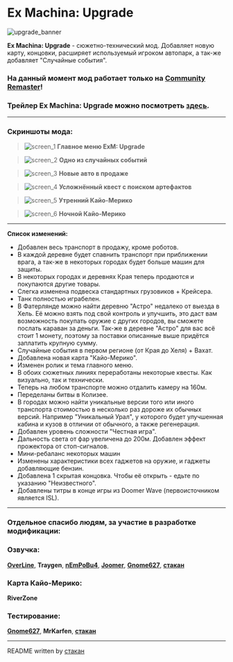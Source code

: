 # Ex Machina: Upgrade

![upgrade_banner](https://github.com/ksh1vn/Upgrade_README_preview/assets/60093741/7cae41ea-4264-4e07-b523-9d088e1cd31b)

**Ex Machina: Upgrade** - сюжетно-технический мод. Добавляет новую карту, концовки, расширяет используемый игроком автопарк, а так-же добавляет "Случайные события".

### На данный момент мод работает только на [Community Remaster](https://github.com/DeusExMachinaTeam/EM-CommunityPatch)!

### Трейлер **Ex Machina: Upgrade** можно посмотреть **[здесь](https://youtu.be/hKthXKB6Ysg)**.

-----------------------------------------------------------------------------------------------

### Скриншоты мода:

> ![screen_1](https://github.com/ksh1vn/Upgrade_README_preview/assets/60093741/984c0c3d-34bd-48da-ba8b-efe06139074a)
**Главное меню ExM: Upgrade**

> ![screen_2](https://github.com/ksh1vn/Upgrade_README_preview/assets/60093741/998a4bdc-dc62-4ba0-869e-c85cfe232f98)
**Одно из случайных событий**

> ![screen_3](https://github.com/ksh1vn/Upgrade_README_preview/assets/60093741/0896b9bd-268a-44f1-9781-d44d430d199a)
**Новые авто в продаже**

> ![screen_4](https://github.com/ksh1vn/Upgrade_README_preview/assets/60093741/d0b3275e-fe24-4d91-8d00-65eea701bfb4)
**Усложнённый квест с поиском артефактов**

> ![screen_5](https://github.com/ksh1vn/Upgrade_README_preview/assets/60093741/a3adb91b-817b-4a07-a04a-11fe22ece109)
**Утренний Кайо-Мерико**

> ![screen_6](https://github.com/ksh1vn/Upgrade_README_preview/assets/60093741/cedf7634-470d-47e5-8f7c-45e89edaa0c8)
**Ночной Кайо-Мерико**

-----------------------------------------------------------------------------------------------

**Список изменений:**

- Добавлен весь транспорт в продажу, кроме роботов.
- В каждой деревне будет спавнить транспорт при приближении врага, а так-же в некоторых городах будет больше машин для защиты.
- В некоторых городах и деревнях Края теперь продаются и покупаются другие товары.
- Слегка изменена подвеска стандартных грузовиков + Крейсера.
- Танк полностью играбелен.
- В Фатерлянде можно найти деревню "Астро" недалеко от выезда в Хель. Её можно взять под свой контроль и улучшить, это даст вам возможность покупать оружие с других городов, вы сможете послать караван за деньги. Так-же в деревне "Астро" для вас всё стоит 1 монету, поэтому за поставки описанные выше придётся заплатить крупную сумму.
- Случайные события в первом регионе (от Края до Хеля) + Вахат.
- Добавлена новая карта "Кайо-Мерико".
- Изменен ролик и тема главного меню.
- В обоих сюжетных линиях переработаны некоторые квесты. Как визуально, так и технически.
- Теперь на любом транспорте можно отдалить камеру на 160м.
- Переделаны битвы в Колизее.
- В городах можно найти уникальные версии того или иного транспорта стоимостью в несколько раз дороже их обычных версий. Например "Уникальный Урал", у которого будет улучшенная кабина и кузов в отличии от обычного, а также регенерация.
- Добавлен уровень сложности "Честная игра".
- Дальность света от фар увеличена до 200м. Добавлен эффект прожектора от стоп-сигналов.
- Мини-ребаланс некоторых машин
- Изменены характеристики всех гаджетов на оружие, и гаджеты добавляющие бензин.
- Добавлена 1 скрытая концовка. Чтобы её открыть - едьте по указанию "Неизвестного".
- Добавлены титры в конце игры из Doomer Wave (первоисточником является ISL).

-----------------------------------------------------------------------------------------------

### Отдельное спасибо людям, за участие в разработке модификации: 

### Озвучка:

**[OverLine](https://github.com/lineisover)**, **Traygen**, **[__nEmPoBu4__](https://github.com/lyokhatankist)**, **[Joomer](https://github.com/JoomerOffical)**, **[Gnome627](https://github.com/Gnome627)**, **[стакан](https://github.com/ksh1vn)**

### Карта Кайо-Мерико:
**RiverZone**

### Тестирование:
**[Gnome627](https://github.com/Gnome627)**, **MrKarfen**, **[стакан](https://github.com/ksh1vn)**

-----------------------------------------------------------------------------------------------

README written by [стакан](https://github.com/ksh1vn)
